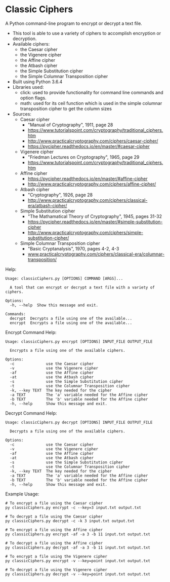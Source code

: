 # Classic Ciphers

A Python command-line program to encrypt or decrypt a text file. 

- This tool is able to use a variety of ciphers to accomplish encryption or decryption.
- Available ciphers:
    - the Caesar cipher
    - the Vigenere cipher
    - the Affine cipher
    - the Atbash cipher
    - the Simple Substitution cipher
    - the Simple Columnar Transposition cipher
- Built using Python 3.6.4
- Libraries used:
    - click: used to provide functionality for command line commands and option flags.
    - math: used for its ceil function which is used in the simple columnar transposition cipher to get the column sizes
- Sources:
    - Caesar cipher
        - "Manual of Cryptography", 1911, page 28
	    - https://www.tutorialspoint.com/cryptography/traditional_ciphers.htm
	    - http://www.practicalcryptography.com/ciphers/caesar-cipher/
	    - https://pycipher.readthedocs.io/en/master/#caesar-cipher
    - Vigenere cipher
        - "Friedman Lectures on Cryptography", 1965, page 29
	    - https://www.tutorialspoint.com/cryptography/traditional_ciphers.htm
    - Affine cipher
        - https://pycipher.readthedocs.io/en/master/#affine-cipher
	    - http://www.practicalcryptography.com/ciphers/affine-cipher/
    - Atbash cipher
        - "Cryptography", 1926, page 28
	    - http://www.practicalcryptography.com/ciphers/classical-era/atbash-cipher/
    - Simple Substitution cipher
        - "The Mathamatical Theory of Cryptography", 1945, pages 31-32
	    - https://pycipher.readthedocs.io/en/master/#simple-substitution-cipher
	    - http://www.practicalcryptography.com/ciphers/simple-substitution-cipher/
    - Simple Columnar Transposition cipher
        - "Basic Cryptanalysis", 1970, pages 4-2, 4-3
	    - www.practicalcryptography.com/ciphers/classical-era/columnar-transposition/
    
Help:
```
Usage: classicCiphers.py [OPTIONS] COMMAND [ARGS]...

  A tool that can encrypt or decrypt a text file with a variety of ciphers.

Options:
  -h, --help  Show this message and exit.

Commands:
  decrypt  Decrypts a file using one of the available...
  encrypt  Encrypts a file using one of the available...
```

Encrypt Command Help:
```
Usage: classicCiphers.py encrypt [OPTIONS] INPUT_FILE OUTPUT_FILE

  Encrypts a file using one of the available ciphers.

Options:
  -c              use the Caesar cipher
  -v              use the Vigenere cipher
  -af             use the Affine cipher
  -at             use the Atbash cipher
  -s              use the Simple Substitution cipher
  -t              use the Columnar Transposition cipher
  -k, --key TEXT  The key needed for the cipher
  -a TEXT         The 'a' variable needed for the Affine cipher
  -b TEXT         The 'b' variable needed for the Affine cipher
  -h, --help      Show this message and exit.
```

Decrypt Command Help:
```
Usage: classicCiphers.py decrypt [OPTIONS] INPUT_FILE OUTPUT_FILE

  Decrypts a file using one of the available ciphers.

Options:
  -c              use the Caesar cipher
  -v              use the Vigenere cipher
  -af             use the Affine cipher
  -at             use the Atbash cipher
  -s              use the Simple Substitution cipher
  -t              use the Columnar Transposition cipher
  -k, --key TEXT  The key needed for the cipher
  -a TEXT         The 'a' variable needed for the Affine cipher
  -b TEXT         The 'b' variable needed for the Affine cipher
  -h, --help      Show this message and exit.
```

Example Usage:
```
# To encrypt a file using the Caesar cipher
py classicCiphers.py encrypt -c --key=3 input.txt output.txt

# To decrypt a file using the Caesar cipher
py classicCiphers.py decrypt -c -k 3 input.txt output.txt

# To encrypt a file using the Affine cipher
py classicCiphers.py encrypt -af -a 3 -b 11 input.txt output.txt

# To decrypt a file using the Affine cipher
py classicCiphers.py decrypt -af -a 3 -b 11 input.txt output.txt

# To encrypt a file using the Vigenere cipher
py classicCiphers.py encrypt -v --key=point input.txt output.txt

# To decrypt a file using the Vigenere cipher
py classicCiphers.py decrypt -v --key=point input.txt output.txt
```
